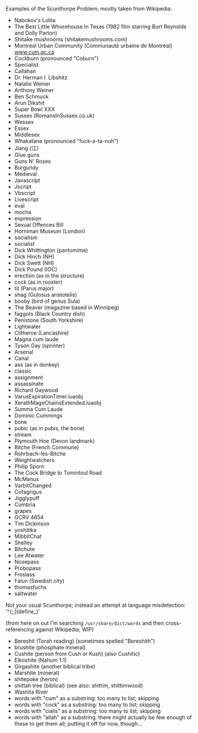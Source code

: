 Examples of the Scunthorpe Problem; mostly taken from Wikipedia:

- Nabokov's Lolita
- The Best Little Whorehouse In Texas (1982 film starring Burt Reynolds and Dolly Parton)
- Shitake mushrooms (shitakemushrooms.com)
- Montreal Urban Community (Communauté urbaine de Montréal) www.cum.qc.ca
- Cockburn (pronounced "Coburn")
- Specialist
- Callahan
- Dr. Herman I. Libshitz
- Natalie Weiner
- Anthony Weiner
- Ben Schmuck
- Arun Dikshit
- Super Bowl XXX
- Sussex (RomansInSussex.co.uk)
- Wessex
- Essex
- Middlesex
- Whakatane (pronounced "fuck-a-ta-nuh")
- Jiang (江)
- Glue guns
- Guns N' Roses
- Burgundy
- Medieval
- Javascript
- Jscript
- Vbscript
- Livescript
- eval
- mocha
- expression
- Sexual Offences Bill
- Horniman Museum (London)
- socialism
- socialist
- Dick Whittington (pantomime)
- Dick Hinch (NH)
- Dick Swett (NH)
- Dick Pound (IOC)
- erection (as in the structure)
- cock (as in rooster)
- tit (Parus major)
- shag (Gulosus aristotelis)
- booby (bird of genus Sula)
- The Beaver (magazine based in Winnipeg)
- faggots (Black Country dish)
- Penistone (South Yorkshire)
- Lightwater
- Clitheroe (Lancashire)
- Magna cum laude
- Tyson Gay (sprinter)
- Arsenal
- Canal
- ass (as in donkey)
- classic
- assignment
- assassinate
- Richard Gaywood
- VarusExpirationTimer.luaobj
- XerathMageChainsExtended.luaobj
- Summa Cum Laude
- Dominic Cummings
- bone
- pubic (as in pubis, the bone)
- stream
- Plymouth Hoe (Devon landmark)
- Bitche (French Commune)
- Rohrbach-lès-Bitche
- Weightwatchers
- Philip Sporn
- The Cock Bridge to Tomintoul Road
- McManus
- VarbitChanged
- Cofagrigus
- Jigglypuff
- Cumbria
- grapes
- GCRV 4654
- Tim Dickinson
- yoshitika
- MibbitChat
- Shelley
- Bitchute
- Lee Atwater
- Nosepass
- Probopass
- Froslass
- Falun (Swedish city)
- thomasfuchs
- saltwater

Not your usual Scunthorpe; instead an attempt at language misdetection:
'^(;;|\(define_)'

(from here on out I'm searching `/usr/share/dict/words` and then cross-referencing against Wikipedia; WIP)

- Bereshit (Torah reading) (sometimes spelled "Bereshith")
- brushite (phosphate mineral)
- Cushite (person from Cush or Kush) (also Cushitic)
- Elkoshite (Nahum 1:1)
- Girgashite (another biblical tribe)
- Marshite (mineral)
- shitepoke (heron)
- shittah tree (biblical) (see also: shittim, shittimwood)
- Washita River
- words with "cum" as a substring: too many to list; skipping
- words with "cock" as a substring: too many to list; skipping
- words with "cialis" as a substring: too many to list; skipping
- words with "allah" as a substring: there might actually be few enough of these to get them all; putting it off for now, though...
